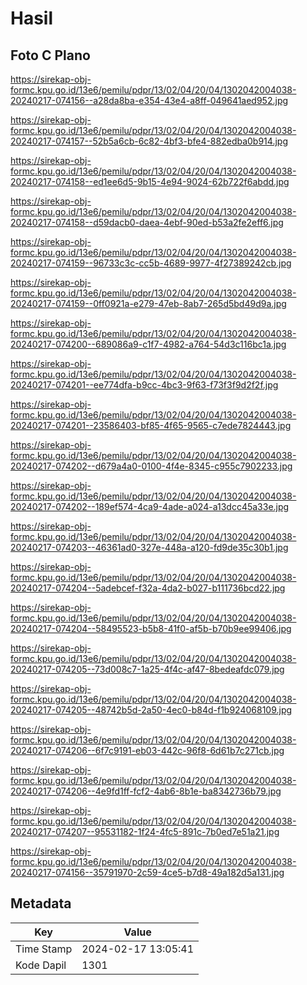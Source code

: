 # Hasil

## Foto C Plano

https://sirekap-obj-formc.kpu.go.id/13e6/pemilu/pdpr/13/02/04/20/04/1302042004038-20240217-074156--a28da8ba-e354-43e4-a8ff-049641aed952.jpg

https://sirekap-obj-formc.kpu.go.id/13e6/pemilu/pdpr/13/02/04/20/04/1302042004038-20240217-074157--52b5a6cb-6c82-4bf3-bfe4-882edba0b914.jpg

https://sirekap-obj-formc.kpu.go.id/13e6/pemilu/pdpr/13/02/04/20/04/1302042004038-20240217-074158--ed1ee6d5-9b15-4e94-9024-62b722f6abdd.jpg

https://sirekap-obj-formc.kpu.go.id/13e6/pemilu/pdpr/13/02/04/20/04/1302042004038-20240217-074158--d59dacb0-daea-4ebf-90ed-b53a2fe2eff6.jpg

https://sirekap-obj-formc.kpu.go.id/13e6/pemilu/pdpr/13/02/04/20/04/1302042004038-20240217-074159--96733c3c-cc5b-4689-9977-4f27389242cb.jpg

https://sirekap-obj-formc.kpu.go.id/13e6/pemilu/pdpr/13/02/04/20/04/1302042004038-20240217-074159--0ff0921a-e279-47eb-8ab7-265d5bd49d9a.jpg

https://sirekap-obj-formc.kpu.go.id/13e6/pemilu/pdpr/13/02/04/20/04/1302042004038-20240217-074200--689086a9-c1f7-4982-a764-54d3c116bc1a.jpg

https://sirekap-obj-formc.kpu.go.id/13e6/pemilu/pdpr/13/02/04/20/04/1302042004038-20240217-074201--ee774dfa-b9cc-4bc3-9f63-f73f3f9d2f2f.jpg

https://sirekap-obj-formc.kpu.go.id/13e6/pemilu/pdpr/13/02/04/20/04/1302042004038-20240217-074201--23586403-bf85-4f65-9565-c7ede7824443.jpg

https://sirekap-obj-formc.kpu.go.id/13e6/pemilu/pdpr/13/02/04/20/04/1302042004038-20240217-074202--d679a4a0-0100-4f4e-8345-c955c7902233.jpg

https://sirekap-obj-formc.kpu.go.id/13e6/pemilu/pdpr/13/02/04/20/04/1302042004038-20240217-074202--189ef574-4ca9-4ade-a024-a13dcc45a33e.jpg

https://sirekap-obj-formc.kpu.go.id/13e6/pemilu/pdpr/13/02/04/20/04/1302042004038-20240217-074203--46361ad0-327e-448a-a120-fd9de35c30b1.jpg

https://sirekap-obj-formc.kpu.go.id/13e6/pemilu/pdpr/13/02/04/20/04/1302042004038-20240217-074204--5adebcef-f32a-4da2-b027-b111736bcd22.jpg

https://sirekap-obj-formc.kpu.go.id/13e6/pemilu/pdpr/13/02/04/20/04/1302042004038-20240217-074204--58495523-b5b8-41f0-af5b-b70b9ee99406.jpg

https://sirekap-obj-formc.kpu.go.id/13e6/pemilu/pdpr/13/02/04/20/04/1302042004038-20240217-074205--73d008c7-1a25-4f4c-af47-8bedeafdc079.jpg

https://sirekap-obj-formc.kpu.go.id/13e6/pemilu/pdpr/13/02/04/20/04/1302042004038-20240217-074205--48742b5d-2a50-4ec0-b84d-f1b924068109.jpg

https://sirekap-obj-formc.kpu.go.id/13e6/pemilu/pdpr/13/02/04/20/04/1302042004038-20240217-074206--6f7c9191-eb03-442c-96f8-6d61b7c271cb.jpg

https://sirekap-obj-formc.kpu.go.id/13e6/pemilu/pdpr/13/02/04/20/04/1302042004038-20240217-074206--4e9fd1ff-fcf2-4ab6-8b1e-ba8342736b79.jpg

https://sirekap-obj-formc.kpu.go.id/13e6/pemilu/pdpr/13/02/04/20/04/1302042004038-20240217-074207--95531182-1f24-4fc5-891c-7b0ed7e51a21.jpg

https://sirekap-obj-formc.kpu.go.id/13e6/pemilu/pdpr/13/02/04/20/04/1302042004038-20240217-074156--35791970-2c59-4ce5-b7d8-49a182d5a131.jpg


## Metadata

| Key        | Value               |
| ---------- | ------------------- |
| Time Stamp | 2024-02-17 13:05:41 |
| Kode Dapil | 1301                |



